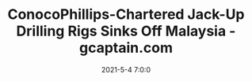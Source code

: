 ---
"title": "ConocoPhillips-Chartered Jack-Up Drilling Rigs Sinks Off Malaysia - gcaptain.com"
"date": "2021-5-4 7:0:0"
"feed_name": "GOOGLENEWS"
"feed_website": "https://news.google.com/search?q=drilling%2Bincident&hl=en-US&gl=US&ceid=US:en"
"feed_rss": "https://news.google.com/rss/search?q=drilling%2Bincident&hl=en-US&gl=US&ceid=US:en"
"link": "https://gcaptain.com/conocophillips-chartered-jack-up-drilling-rigs-sinks-off-malaysia/"
"file": "_posts/2021-1-1-10b0a31636266da57834b85f96c898d2ffb576ce.md"
"accident": "1"
"drilling": "0"
---